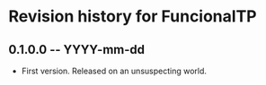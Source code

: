 # Revision history for FuncionalTP

## 0.1.0.0  -- YYYY-mm-dd

* First version. Released on an unsuspecting world.
